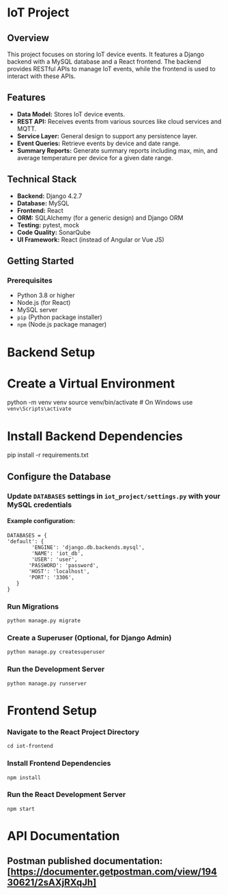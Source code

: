 # IoT Project

## Overview

This project focuses on storing IoT device events. It features a Django backend with a MySQL database and a React frontend. The backend provides RESTful APIs to manage IoT events, while the frontend is used to interact with these APIs.

## Features

- **Data Model:** Stores IoT device events.
- **REST API:** Receives events from various sources like cloud services and MQTT.
- **Service Layer:** General design to support any persistence layer.
- **Event Queries:** Retrieve events by device and date range.
- **Summary Reports:** Generate summary reports including max, min, and average temperature per device for a given date range.

## Technical Stack

- **Backend:** Django 4.2.7
- **Database:** MySQL
- **Frontend:** React
- **ORM:** SQLAlchemy (for a generic design) and Django ORM
- **Testing:** pytest, mock
- **Code Quality:** SonarQube
- **UI Framework:** React (instead of Angular or Vue JS)

## Getting Started

### Prerequisites

- Python 3.8 or higher
- Node.js (for React)
- MySQL server
- `pip` (Python package installer)
- `npm` (Node.js package manager)

# Backend Setup

# Create a Virtual Environment
python -m venv venv
source venv/bin/activate  # On Windows use `venv\Scripts\activate`

# Install Backend Dependencies
pip install -r requirements.txt

## Configure the Database
### Update `DATABASES` settings in `iot_project/settings.py` with your MySQL credentials
#### Example configuration:
```properties
DATABASES = {
'default': {
        'ENGINE': 'django.db.backends.mysql',
        'NAME': 'iot_db',
        'USER': 'user',
       'PASSWORD': 'password',
       'HOST': 'localhost',
       'PORT': '3306',
   }
}
```

### Run Migrations
```properties
python manage.py migrate
```

### Create a Superuser (Optional, for Django Admin)
```
python manage.py createsuperuser
```

### Run the Development Server
```
python manage.py runserver
```


# Frontend Setup

### Navigate to the React Project Directory
```properties
cd iot-frontend
```
### Install Frontend Dependencies
```properties
npm install
```

### Run the React Development Server
```properties
npm start
```  



# API Documentation
## Postman published documentation: [https://documenter.getpostman.com/view/19430621/2sAXjRXqJh]



